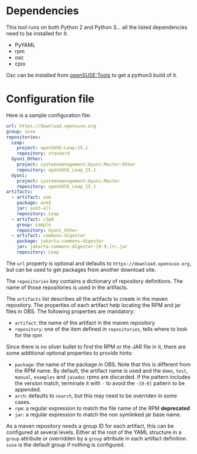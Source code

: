 Dependencies
============

This tool runs on both  Python 2 and Python 3... all the listed dependencies need to be installed for it.

* PyYAML
* rpm 
* osc
* cpio

Osc can be installed from [openSUSE:Tools](https://build.opensuse.org/package/show/openSUSE:Tools/osc) to get a python3 build of it.

Configuration file
==================

Here is a sample configuration file:

```yaml
url: https://download.opensuse.org
group: suse
repositories:
  Leap:
    project: openSUSE:Leap:15.1
    repository: standard
  Uyuni_Other:
    project: systemsmanagement:Uyuni:Master:Other
    repository: openSUSE_Leap_15.1
  Uyuni:
    project: systemsmanagement:Uyuni:Master
    repository: openSUSE_Leap_15.1
artifacts:
  - artifact: asm
    package: asm3
    jar: asm3-all
    repository: Leap
  - artifact: c3p0
    group: sample
    repository: Uyuni_Other
  - artifact: commons-digester
    package: jakarta-commons-digester
    jar: jakarta-commons-digester-[0-9.]+\.jar
    repository: Leap
```

The `url` property is optional and defaults to `https://download.opensuse.org`, but can be used to get packages from another download site.

The `repositories` key contains a dictionary of repository definitions.
The name of those repositories is used in the artifacts.

The `artifacts` list describes all the artifacts to create in the maven repository.
The properties of each artifact help locating the RPM and jar files in OBS. The following properties are mandatory:

* `artifact`: the name of the artifact in the maven repository
* `repository`: one of the item defined in `repositories`, tells where to look for the rpm

Since there is no silver bullet to find the RPM or the JAR file in it, there are some additional optional properties to provide hints:

* `package`: the name of the package in OBS. Note that this is different from the RPM name. By default, the artifact name is used and the `demo`, `test`, `manual`, `examples` and `javadoc` rpms are discarded. If the pattern includes the version match, terminate it with `-` to avoid the `-[0-9]` pattern to be appended.
* `arch`: defaults to `noarch`, but this may need to be overriden in some cases.
* `rpm`: a regular expression to match the file name of the RPM **deprecated**
* `jar`: a regular expression to match the non symlinked jar base name.

As a maven repository needs a group ID for each artifact, this can be configured at several levels.
Either at the root of the YAML structure in a `group` attribute or overridden by a `group` attribute in each artifact definition.
`suse` is the default group if nothing is configured.
